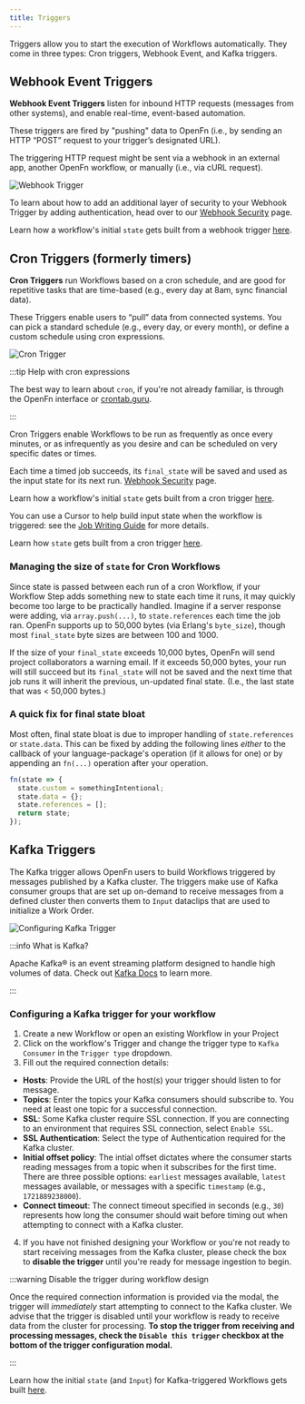 ```yaml
---
title: Triggers
---
```


Triggers allow you to start the execution of Workflows automatically. They come
in three types: Cron triggers, Webhook Event, and Kafka triggers.

## Webhook Event Triggers

**Webhook Event Triggers** listen for inbound HTTP requests (messages from other
systems), and enable real-time, event-based automation.

These triggers are fired by "pushing" data to OpenFn (i.e., by sending an HTTP
“POST” request to your trigger’s designated URL).

The triggering HTTP request might be sent via a webhook in an external app,
another OpenFn workflow, or manually (i.e., via cURL request).

![Webhook Trigger](/img/webhook_trigger.png)

To learn about how to add an additional layer of security to your Webhook
Trigger by adding authentication, head over to our
[Webhook Security](../manage-projects/webhook-auth.md) page.

Learn how a workflow's initial `state` gets built from a webhook trigger
[here](../jobs/state#webhook-triggered-runs).

## Cron Triggers (formerly timers)

**Cron Triggers** run Workflows based on a cron schedule, and are good for
repetitive tasks that are time-based (e.g., every day at 8am, sync financial
data).

These Triggers enable users to “pull” data from connected systems. You can pick
a standard schedule (e.g., every day, or every month), or define a custom
schedule using cron expressions.

![Cron Trigger](/img/cron_trigger.png)

:::tip Help with cron expressions

The best way to learn about `cron`, if you're not already familiar, is through
the OpenFn interface or <a href="https://crontab.guru" target="_blank">crontab.guru</a>.

:::

Cron Triggers enable Workflows to be run as frequently as once every minutes, or
as infrequently as you desire and can be scheduled on very specific dates or
times.

Each time a timed job succeeds, its `final_state` will be saved and used as the
input state for its next run.
[Webhook Security](../manage-projects/webhook-auth.md) page.

Learn how a workflow's initial `state` gets built from a cron trigger
[here](../jobs/state#cron-triggered-runs).

You can use a Cursor to help build input state when the workflow is triggered:
see the [Job Writing Guide](../jobs/job-writing-guide#using-cursors) for more
details.

Learn how `state` gets built from a cron trigger
[here](../jobs/state#cron-triggered-runs).

### Managing the size of `state` for Cron Workflows

Since state is passed between each run of a cron Workflow, if your Workflow Step
adds something new to state each time it runs, it may quickly become too large
to be practically handled. Imagine if a server response were adding, via
`array.push(...)`, to `state.references` each time the job ran. OpenFn supports
up to 50,000 bytes (via Erlang's `byte_size`), though most `final_state` byte
sizes are between 100 and 1000.

If the size of your `final_state` exceeds 10,000 bytes, OpenFn will send project
collaborators a warning email. If it exceeds 50,000 bytes, your run will still
succeed but its `final_state` will not be saved and the next time that job runs
it will inherit the previous, un-updated final state. (I.e., the last state that
was < 50,000 bytes.)

### A quick fix for final state bloat

Most often, final state bloat is due to improper handling of `state.references`
or `state.data`. This can be fixed by adding the following lines _either_ to the
callback of your language-package's operation (if it allows for one) or by
appending an `fn(...)` operation after your operation.

```js
fn(state => {
  state.custom = somethingIntentional;
  state.data = {};
  state.references = [];
  return state;
});
```

## Kafka Triggers

The Kafka trigger allows OpenFn users to build Workflows triggered by messages
published by a Kafka cluster. The triggers make use of Kafka consumer groups
that are set up on-demand to receive messages from a defined cluster then
converts them to `Input` dataclips that are used to initialize a Work Order.

![Configuring Kafka Trigger](/img/configuring-kafka.png)

:::info What is Kafka?

Apache Kafka® is an event streaming platform designed to handle high volumes 
of data. Check out [Kafka Docs](https://kafka.apache.org/documentation/#gettingStarted) 
to learn more.

:::

### Configuring a Kafka trigger for your workflow

1. Create a new Workflow or open an existing Workflow in your Project
2. Click on the workflow's Trigger and change the trigger type to `Kafka Consumer`
   in the `Trigger type` dropdown.
3. Fill out the required connection details:

- **Hosts**: Provide the URL of the host(s) your trigger should listen to for
  message.
- **Topics**: Enter the topics your Kafka consumers should subscribe to. You
  need at least one topic for a successful connection.
- **SSL**: Some Kafka cluster require SSL connection. If you are connecting to
  an environment that requires SSL connection, select `Enable SSL`.
- **SSL Authentication**: Select the type of Authentication required for the Kafka
  cluster.
- **Initial offset policy**: The intial offset dictates where the consumer
  starts reading messages from a topic when it subscribes for the first time.
  There are three possible options: `earliest` messages available, `latest` 
  messages available, or messages with a specific `timestamp` (e.g., `1721889238000`). 
- **Connect timeout**: The connect timeout specified in seconds (e.g., `30`) represents how
  long the consumer should wait before timing out when attempting to connect
  with a Kafka cluster.

4. If you have not finished designing your Workflow or you're not ready to start
   receiving messages from the Kafka cluster, please check the box to **disable 
   the trigger** until you're ready for message ingestion to begin.

:::warning Disable the trigger during workflow design

Once the required connection information is provided via the modal, the trigger
will *immediately* start attempting to connect to the Kafka cluster. We advise that 
the trigger is disabled until your workflow is ready to receive data from the cluster for
processing. **To stop the trigger from receiving and processing messages, check the `Disable
this trigger` checkbox at the bottom of the trigger configuration modal.**

:::

Learn how the initial `state` (and `Input`) for Kafka-triggered Workflows gets built 
[here](../jobs/state#kafka-triggered-runs).
